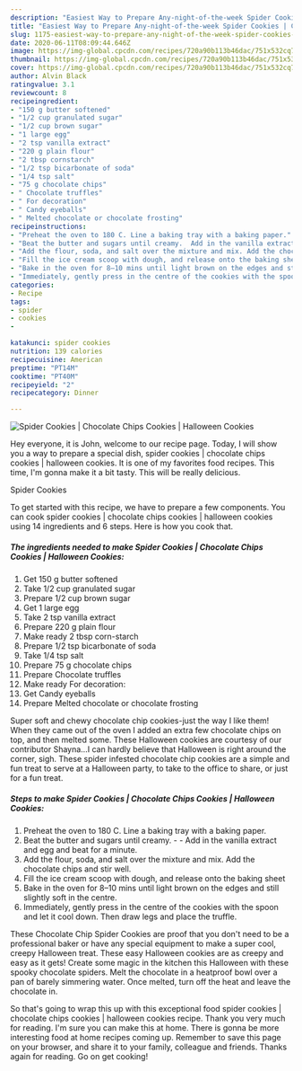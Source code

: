 ```yaml
---
description: "Easiest Way to Prepare Any-night-of-the-week Spider Cookies | Chocolate Chips Cookies | Halloween Cookies"
title: "Easiest Way to Prepare Any-night-of-the-week Spider Cookies | Chocolate Chips Cookies | Halloween Cookies"
slug: 1175-easiest-way-to-prepare-any-night-of-the-week-spider-cookies-chocolate-chips-cookies-halloween-cookies
date: 2020-06-11T08:09:44.646Z
image: https://img-global.cpcdn.com/recipes/720a90b113b46dac/751x532cq70/spider-cookies-chocolate-chips-cookies-halloween-cookies-recipe-main-photo.jpg
thumbnail: https://img-global.cpcdn.com/recipes/720a90b113b46dac/751x532cq70/spider-cookies-chocolate-chips-cookies-halloween-cookies-recipe-main-photo.jpg
cover: https://img-global.cpcdn.com/recipes/720a90b113b46dac/751x532cq70/spider-cookies-chocolate-chips-cookies-halloween-cookies-recipe-main-photo.jpg
author: Alvin Black
ratingvalue: 3.1
reviewcount: 8
recipeingredient:
- "150 g butter softened"
- "1/2 cup granulated sugar"
- "1/2 cup brown sugar"
- "1 large egg"
- "2 tsp vanilla extract"
- "220 g plain flour"
- "2 tbsp cornstarch"
- "1/2 tsp bicarbonate of soda"
- "1/4 tsp salt"
- "75 g chocolate chips"
- " Chocolate truffles"
- " For decoration"
- " Candy eyeballs"
- " Melted chocolate or chocolate frosting"
recipeinstructions:
- "Preheat the oven to 180 C. Line a baking tray with a baking paper."
- "Beat the butter and sugars until creamy.  Add in the vanilla extract and egg and beat for a minute."
- "Add the flour, soda, and salt over the mixture and mix. Add the chocolate chips and stir well."
- "Fill the ice cream scoop with dough, and release onto the baking sheet"
- "Bake in the oven for 8–10 mins until light brown on the edges and still slightly soft in the centre."
- "Immediately, gently press in the centre of the cookies with the spoon and let it cool down. Then draw legs and place the truffle.​"
categories:
- Recipe
tags:
- spider
- cookies
- 

katakunci: spider cookies  
nutrition: 139 calories
recipecuisine: American
preptime: "PT14M"
cooktime: "PT40M"
recipeyield: "2"
recipecategory: Dinner

---
```



![Spider Cookies | Chocolate Chips Cookies | Halloween Cookies](https://img-global.cpcdn.com/recipes/720a90b113b46dac/751x532cq70/spider-cookies-chocolate-chips-cookies-halloween-cookies-recipe-main-photo.jpg)

Hey everyone, it is John, welcome to our recipe page. Today, I will show you a way to prepare a special dish, spider cookies | chocolate chips cookies | halloween cookies. It is one of my favorites food recipes. This time, I'm gonna make it a bit tasty. This will be really delicious.

Spider Cookies 

To get started with this recipe, we have to prepare a few components. You can cook spider cookies | chocolate chips cookies | halloween cookies using 14 ingredients and 6 steps. Here is how you cook that.

<!--inarticleads1-->

##### The ingredients needed to make Spider Cookies | Chocolate Chips Cookies | Halloween Cookies:

1. Get 150 g butter softened
1. Take 1/2 cup granulated sugar
1. Prepare 1/2 cup brown sugar
1. Get 1 large egg
1. Take 2 tsp vanilla extract
1. Prepare 220 g plain flour
1. Make ready 2 tbsp corn-starch
1. Prepare 1/2 tsp bicarbonate of soda
1. Take 1/4 tsp salt
1. Prepare 75 g chocolate chips
1. Prepare  Chocolate truffles
1. Make ready  For decoration:
1. Get  Candy eyeballs
1. Prepare  Melted chocolate or chocolate frosting


Super soft and chewy chocolate chip cookies-just the way I like them! When they came out of the oven I added an extra few chocolate chips on top, and then melted some. These Halloween cookies are courtesy of our contributor Shayna…I can hardly believe that Halloween is right around the corner, sigh. These spider infested chocolate chip cookies are a simple and fun treat to serve at a Halloween party, to take to the office to share, or just for a fun treat. 

<!--inarticleads2-->

##### Steps to make Spider Cookies | Chocolate Chips Cookies | Halloween Cookies:

1. Preheat the oven to 180 C. Line a baking tray with a baking paper.
1. Beat the butter and sugars until creamy. -  - Add in the vanilla extract and egg and beat for a minute.
1. Add the flour, soda, and salt over the mixture and mix. Add the chocolate chips and stir well.
1. Fill the ice cream scoop with dough, and release onto the baking sheet
1. Bake in the oven for 8–10 mins until light brown on the edges and still slightly soft in the centre.
1. Immediately, gently press in the centre of the cookies with the spoon and let it cool down. Then draw legs and place the truffle.​


These Chocolate Chip Spider Cookies are proof that you don&#39;t need to be a professional baker or have any special equipment to make a super cool, creepy Halloween treat. These easy Halloween cookies are as creepy and easy as it gets! Create some magic in the kitchen this Halloween with these spooky chocolate spiders. Melt the chocolate in a heatproof bowl over a pan of barely simmering water. Once melted, turn off the heat and leave the chocolate in. 

So that's going to wrap this up with this exceptional food spider cookies | chocolate chips cookies | halloween cookies recipe. Thank you very much for reading. I'm sure you can make this at home. There is gonna be more interesting food at home recipes coming up. Remember to save this page on your browser, and share it to your family, colleague and friends. Thanks again for reading. Go on get cooking!
